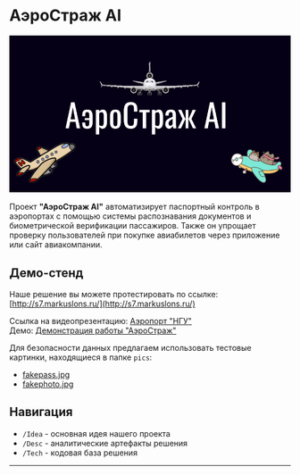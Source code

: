 # АэроСтраж AI

![Демонстрация работы системы](pics/aerostaj.gif)

Проект **"АэроСтраж AI"** автоматизирует паспортный контроль в аэропортах с помощью системы распознавания документов и биометрической верификации пассажиров. Также он упрощает проверку пользователей при покупке авиабилетов через приложение или сайт авиакомпании.

## Демо-стенд

Наше решение вы можете протестировать по ссылке:  
[http://s7.markuslons.ru/](http://s7.markuslons.ru/)

Ссылка на видеопрезентацию: [Аэропорт "НГУ"](https://drive.google.com/file/d/1ut4_P_edNxvVPZ3QqnOn6kivZu_2HXvz/view?usp=drive_link) <br>
Демо: [Демонстрация работы "АэроСтраж"](https://drive.google.com/file/d/1PWP7AgfFLCTCx_0zSAtJqtyGUC0mHmLg/view?usp=sharing)

Для безопасности данных предлагаем использовать тестовые картинки, находящиеся в папке `pics`:  
- [fakepass.jpg](pics/fakepass.jpg)
- [fakephoto.jpg](pics/fakephoto.jpg) 

## Навигация

- `/Idea` - основная идея нашего проекта  
- `/Desc` - аналитические артефакты решения  
- `/Tech` - кодовая база решения  

---

